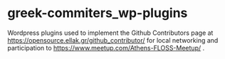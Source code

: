 # greek-commiters_wp-plugins


Wordpress plugins used to implement the Github Contributors page at https://opensource.ellak.gr/github_contributor/ for local networking and participation to https://www.meetup.com/Athens-FLOSS-Meetup/ .

